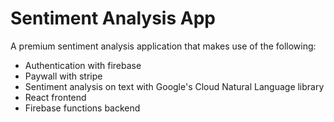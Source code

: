 # Sentiment Analysis App

A premium sentiment analysis application that makes use of the following:

- Authentication with firebase
- Paywall with stripe
- Sentiment analysis on text with Google's Cloud Natural Language library
- React frontend
- Firebase functions backend

